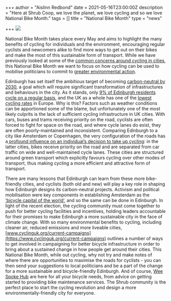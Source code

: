 +++
author = "Aislinn Redbond"
date = 2021-05-16T23:00:00Z
description = "Here at Shrub Coop, we love the planet, we love cycling and so we love National Bike Month."
tags = []
title = "National Bike Month"
type = "news"

+++
![](https://res.cloudinary.com/shrub-co-op/image/upload/v1621282217/shrubcoop.org/media/nbm_mhjmol.png)

National Bike Month takes place every May and aims to highlight the many benefits of cycling for individuals and the environment, encouraging regular cyclists and newcomers alike to find more ways to get out on their bikes and make the most of this sustainable form of transport. While we have previously looked at some of the [common concerns around cycling in cities](https://www.shrubcoop.org/getting-onto-the-saddle/), this National Bike Month we want to focus on how cycling can be used to mobilise politicians to commit to [greater environmental action](https://www.bicycling.com/news/a20004895/bicycles-can-be-a-huge-part-of-combating-climate-change/).

Edinburgh has set itself the ambitious target of becoming [carbon-neutral by 2030](https://www.edinburgh.gov.uk/futureedinburgh), a goal which will require significant transformation of infrastructures and behaviours in the city. As it stands, only [9% of Edinburgh residents cycle on a regular basis](https://www.edinburgh.gov.uk/downloads/file/26121/bike-life-2017), and the UK as a whole has one of the [lowest cycling rates](https://www.cyclinguk.org/statistics) in Europe. Why is this? Factors such as weather conditions can be apportioned some of the blame, but unfortunately one of the most likely culprits is the lack of sufficient cycling infrastructure in UK cities. With cars, buses and trams receiving priority on the road, cyclists are often forced to fight for space on the road, and where cycle lanes do exist, they are often poorly-maintained and inconsistent. Comparing Edinburgh to a city like Amsterdam or Copenhagen, the very configuration of the roads has a[ profound influence on an individual’s decision to take up cycling](https://www.theguardian.com/cities/2016/jan/05/where-world-most-cycle-friendly-city-amsterdam-copenhagen): in the latter cities, bikes receive priority on the road and are separated from car traffic on wide and well-maintained cycle lanes. These cities are structured around green transport which explicitly favours cycling over other modes of transport, thus making cycling a more efficient and attractive form of transport.

  
There are many lessons that Edinburgh can learn from these more bike-friendly cities, and cyclists (both old and new) will play a key role in shaping how Edinburgh designs its carbon-neutral projects. Activism and political mobilisation were key components in establishing Amsterdam as the [‘bicycle capital of the world’](https://www.theguardian.com/cities/2015/may/05/amsterdam-bicycle-capital-world-transport-cycling-kindermoord), and so the same can be done in Edinburgh. In light of the recent election, the cycling community must come together to push for better cycling facilities and incentives, holding leaders accountable for their promises to make Edinburgh a more sustainable city in the face of climate change. With so many environmental benefits to cycling, including cleaner air, reduced emissions and more liveable cities, [www.cyclinguk.org/current-campaigns](https://www.cyclinguk.org/current-campaigns) outlines a number of ways to get involved in campaigning for better bicycle infrastructure in order to bring about a sustained change in how people get around their cities. This National Bike Month, while out cycling, why not try and make notes of where there are opportunities to maximise the roads for cyclists - you can then send your suggestions to local politicians and be a part of the change for a more sustainable and bicycle-friendly Edinburgh. And of course, [Wee Spoke Hub](https://www.shrubcoop.org/working-groups/wee-spoke-hub/) are here for all your bicycle needs, from advice on getting started to providing bike maintenance services. The Shrub community is the perfect place to start the cycling revolution and design a more environmentally-friendly city for everyone.